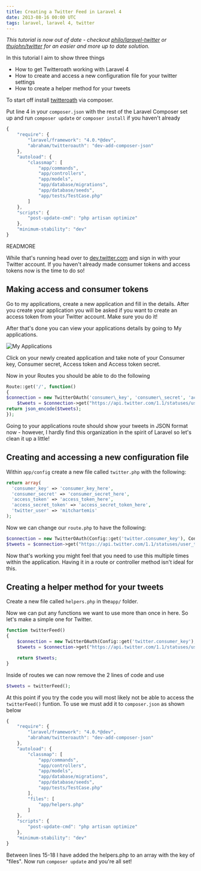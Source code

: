 ```yaml
---
title: Creating a Twitter Feed in Laravel 4
date: 2013-08-16 00:00 UTC
tags: laravel, laravel 4, twitter
---
```


*This tutorial is now out of date - checkout [philo/laravel-twitter](http://packalyst.com/packages/package/philo/laravel-twitter) or [thujohn/twitter](http://packalyst.com/packages/package/thujohn/twitter) for an easier and more up to date solution.*

In this tutorial I aim to show three things

* How to get Twitteroath working with Laravel 4
* How to create and access a new configuration file for your twitter settings
* How  to create a  helper method for your tweets

To start off install [twitteroath](https://github.com/abraham/twitteroauth) via composer.

Put line 4 in your ```composer.json``` with the rest of the Laravel Composer set up and run ```composer update``` or ```composer install``` if you haven't already

```javascript
{
	"require": {
		"laravel/framework": "4.0.*@dev",
		"abraham/twitteroauth": "dev-add-composer-json"
	},
	"autoload": {
		"classmap": [
			"app/commands",
			"app/controllers",
			"app/models",
			"app/database/migrations",
			"app/database/seeds",
			"app/tests/TestCase.php"
		]
	},
	"scripts": {
		"post-update-cmd": "php artisan optimize"
	},
	"minimum-stability": "dev"
}
```

READMORE

While that's running head over to [dev.twitter.com](http://dev.twitter.com) and sign in with your Twitter account.  If you haven't already made consumer tokens and access tokens now is the time to do so!

## Making access and consumer tokens

Go to my applications, create a new application and fill in the details.  After you create your application you will be asked if you want to create an access token from your Twitter account.  Make sure you do it!

After that's done you can view your applications details by going to My applications.  

![My Applications](http://i.imgur.com/RyVJMq5.jpg)

Click on your newly created application and take note of your Consumer key, Consumer secret, Access token and Access token secret.

Now in your Routes you should be able to do the following
```php
Route::get('/', function()
{
$connection = new TwitterOAuth('consumer\_key', 'consumer\_secret', 'access\_token', 'access\_secret\_token');
	$tweets = $connection->get("https://api.twitter.com/1.1/statuses/user\_timeline.json?screen\_name=TWITTER\_ACCOUNT\_NAME&count=2");
return json_encode($tweets);
});
```

Going to your applications route should show your tweets in JSON format now - however, I hardly find this organization in the spirit of Laravel so let's clean it up a little!

## Creating and accessing a new configuration file

Within ```app/config``` create a new file called ```twitter.php``` with the following:

```php
return array(
  'consumer_key' => 'consumer_key_here',
  'consumer_secret' => 'consumer_secret_here',
  'access_token' => 'access_token_here',
  'access_secret_token' => 'access_secret_token_here',
  'twitter_user' => 'mitchartemis'
);
```

Now we can change our ```route.php``` to have the following:

```php
$connection = new TwitterOAuth(Config::get('twitter.consumer_key'), Config::get('twitter.consumer_secret'), Config::get('twitter.access_token'), Config::get('twitter.access_secret_token'));
$tweets = $connection->get("https://api.twitter.com/1.1/statuses/user_timeline.json?screen_name=".Config::get('twitter.twitter_user')."&count=5");
```

Now that's working you might feel that you need to use this multiple times within the application.  Having it in a route or controller method isn't ideal for this.

## Creating a helper method for your tweets

Create a new file called ```helpers.php``` in the```app/``` folder.

Now we can put any functions we want to use more than once in here.  So let's make a simple one for Twitter.

```php
function twitterFeed()
{
	$connection = new TwitterOAuth(Config::get('twitter.consumer_key'), Config::get('twitter.consumer_secret'), Config::get('twitter.access_token'), Config::get('twitter.access_secret_token'));
	$tweets = $connection->get("https://api.twitter.com/1.1/statuses/user_timeline.json?screen_name=".Config::get('twitter.twitter_user')."&count=5");

	return $tweets;
}
```

Inside of routes we can now remove the 2 lines of code and use

```php
$tweets = twitterFeed();
```

At this point if you try the code you will most likely not be able to access the ```twitterFeed()``` funtion.  To use we must add it to ```composer.json``` as shown below

```javascript
{
	"require": {
		"laravel/framework": "4.0.*@dev",
		"abraham/twitteroauth": "dev-add-composer-json"
	},
	"autoload": {
		"classmap": [
			"app/commands",
			"app/controllers",
			"app/models",
			"app/database/migrations",
			"app/database/seeds",
			"app/tests/TestCase.php"
		],
		"files": [
			"app/helpers.php"
		]
	},
	"scripts": {
		"post-update-cmd": "php artisan optimize"
	},
	"minimum-stability": "dev"
}
```

Between lines 15-18 I have added the helpers.php to an array with the key of "files".  Now run ```composer update``` and you're all set!

